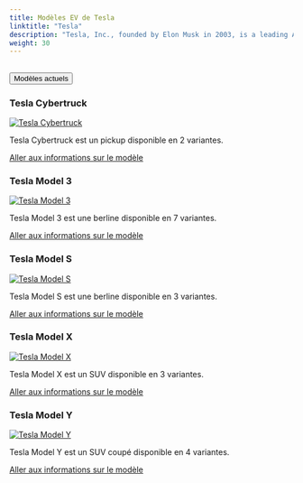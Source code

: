 ```yaml
---
title: Modèles EV de Tesla
linktitle: "Tesla"
description: "Tesla, Inc., founded by Elon Musk in 2003, is a leading American electric vehicle (EV) and clean energy company headquartered in Palo Alto, California. Tesla's mission is to accelerate the world's transition to sustainable energy through the production of electric vehicles, renewable energy solutions, and energy storage systems. "
weight: 30
---
```

<!-- markdownlint-disable MD033 -->
<!-- markdownlint-disable MD010 -->


<div class="accordion" id="accordionPanelsStayOpenExample">
    <div class="accordion-item">
        <h2 class="accordion-header">
            <button class="accordion-button" type="button" data-bs-toggle="collapse" data-bs-target="#panelsStayOpen-collapseOne" aria-expanded="true" aria-controls="panelsStayOpen-collapseOne">
                        Modèles actuels
            </button>
        </h2>
        <div id="panelsStayOpen-collapseOne" class="accordion-collapse collapse show">
            <div class="accordion-body">
    <div class="container p-3 mb-4 bg-body-tertiary rounded border">
        <h3>Tesla Cybertruck</h3>
        <div class="row">
            <div class="col col-12 col-md-6">
                <a href="cybertruck">
                    <img src="https://media.evkx.net/multimedia/models/tesla/cybertruck/cybertruck_cyberbeast/main_1_st.jpg" class="img-fluid" alt="Tesla Cybertruck" >
                </a>
            </div>
            <div class="col col-12 col-md-6"><p>
Tesla Cybertruck est un pickup disponible en 2 variantes.
</p>
	<a href="cybertruck/" class="btn btn-outline-primary" role="button">Aller aux informations sur le modèle</a>
		</div>
	</div>
</div>
    <div class="container p-3 mb-4 bg-body-tertiary rounded border">
        <h3>Tesla Model 3</h3>
        <div class="row">
            <div class="col col-12 col-md-6">
                <a href="model_3">
                    <img src="https://media.evkx.net/multimedia/models/tesla/model_3/model_3_long_range/main_1_st.jpg" class="img-fluid" alt="Tesla Model 3" >
                </a>
            </div>
            <div class="col col-12 col-md-6"><p>
Tesla Model 3 est une berline disponible en 7 variantes.
</p>
	<a href="model_3/" class="btn btn-outline-primary" role="button">Aller aux informations sur le modèle</a>
		</div>
	</div>
</div>
    <div class="container p-3 mb-4 bg-body-tertiary rounded border">
        <h3>Tesla Model S</h3>
        <div class="row">
            <div class="col col-12 col-md-6">
                <a href="model_s">
                    <img src="https://media.evkx.net/multimedia/models/tesla/model_s/model_s/main_1_st.jpg" class="img-fluid" alt="Tesla Model S" >
                </a>
            </div>
            <div class="col col-12 col-md-6"><p>
Tesla Model S est une berline disponible en 3 variantes.
</p>
	<a href="model_s/" class="btn btn-outline-primary" role="button">Aller aux informations sur le modèle</a>
		</div>
	</div>
</div>
    <div class="container p-3 mb-4 bg-body-tertiary rounded border">
        <h3>Tesla Model X</h3>
        <div class="row">
            <div class="col col-12 col-md-6">
                <a href="model_x">
                    <img src="https://media.evkx.net/multimedia/models/tesla/model_x/model_x_plaid/main_1_st.jpg" class="img-fluid" alt="Tesla Model X" >
                </a>
            </div>
            <div class="col col-12 col-md-6"><p>
Tesla Model X est un SUV disponible en 3 variantes.
</p>
	<a href="model_x/" class="btn btn-outline-primary" role="button">Aller aux informations sur le modèle</a>
		</div>
	</div>
</div>
    <div class="container p-3 mb-4 bg-body-tertiary rounded border">
        <h3>Tesla Model Y</h3>
        <div class="row">
            <div class="col col-12 col-md-6">
                <a href="model_y">
                    <img src="https://media.evkx.net/multimedia/models/tesla/model_y/model_y_long_range/main_1_st.jpg" class="img-fluid" alt="Tesla Model Y" >
                </a>
            </div>
            <div class="col col-12 col-md-6"><p>
Tesla Model Y est un SUV coupé disponible en 4 variantes.
</p>
	<a href="model_y/" class="btn btn-outline-primary" role="button">Aller aux informations sur le modèle</a>
		</div>
	</div>
</div>
        </div>
    </div>
</div></div>
